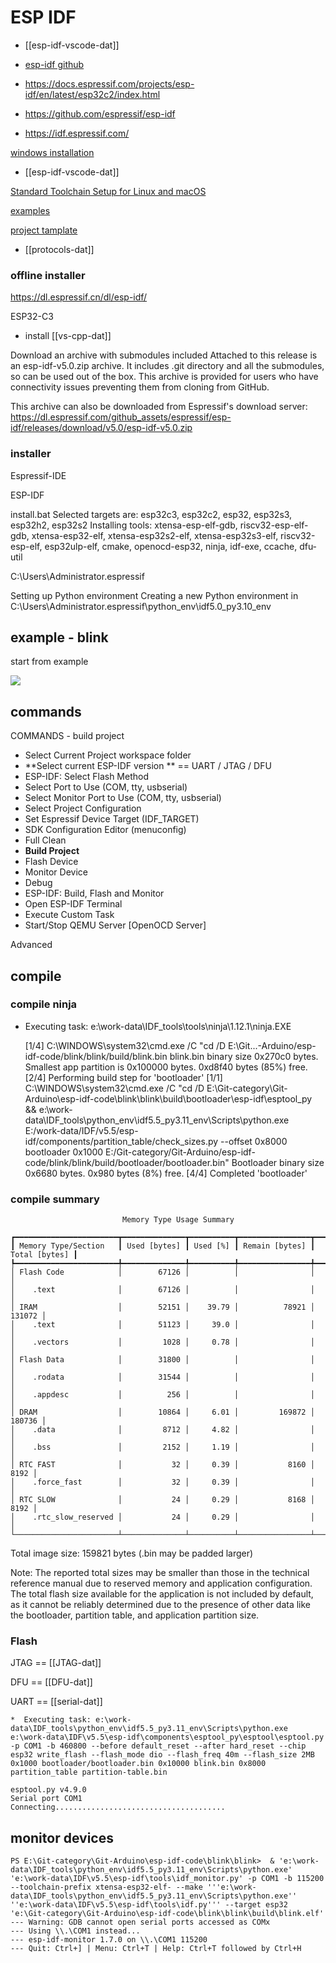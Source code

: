 

# ESP IDF

- [[esp-idf-vscode-dat]]

* [esp-idf github](https://github.com/espressif/esp-idf)

- https://docs.espressif.com/projects/esp-idf/en/latest/esp32c2/index.html

- https://github.com/espressif/esp-idf


- https://idf.espressif.com/

[windows installation](https://docs.espressif.com/projects/esp-idf/en/stable/esp32/get-started/windows-setup.html)


- [[esp-idf-vscode-dat]]

[Standard Toolchain Setup for Linux and macOS](https://docs.espressif.com/projects/esp-idf/en/latest/esp32c3/get-started/linux-macos-setup.html)

[examples ](https://github.com/espressif/esp-idf/tree/master/examples)


[project tamplate ](https://github.com/espressif/esp-idf-template)

- [[protocols-dat]]

### offline installer 
https://dl.espressif.cn/dl/esp-idf/


ESP32-C3


- install [[vs-cpp-dat]]


Download an archive with submodules included
Attached to this release is an esp-idf-v5.0.zip archive. It includes .git directory and all the submodules, so can be used out of the box. This archive is provided for users who have connectivity issues preventing them from cloning from GitHub.

This archive can also be downloaded from Espressif's download server:
https://dl.espressif.com/github_assets/espressif/esp-idf/releases/download/v5.0/esp-idf-v5.0.zip


### installer


Espressif-IDE

ESP-IDF

install.bat
Selected targets are: esp32c3, esp32c2, esp32, esp32s3, esp32h2, esp32s2
Installing tools: xtensa-esp-elf-gdb, riscv32-esp-elf-gdb, xtensa-esp32-elf, xtensa-esp32s2-elf, xtensa-esp32s3-elf, riscv32-esp-elf, esp32ulp-elf, cmake, openocd-esp32, ninja, idf-exe, ccache, dfu-util

C:\Users\Administrator\.espressif


Setting up Python environment
Creating a new Python environment in C:\Users\Administrator\.espressif\python_env\idf5.0_py3.10_env



## example - blink 

start from example 

![](2025-07-30-16-06-09.png)



## commands 

COMMANDS - build project 

- Select Current Project workspace folder
- **Select current ESP-IDF version ** == UART / JTAG / DFU 
- ESP-IDF: Select Flash Method
- Select Port to Use (COM, tty, usbserial)
- Select Monitor Port to Use (COM, tty, usbserial)
- Select Project Configuration
- Set Espressif Device Target (IDF_TARGET)
- SDK Configuration Editor (menuconfig) 
- Full Clean
- **Build Project**
- Flash Device
- Monitor Device
- Debug
- ESP-IDF: Build, Flash and Monitor
- Open ESP-IDF Terminal
- Execute Custom Task
- Start/Stop QEMU Server
[OpenOCD Server] 

Advanced


## compile 

### compile ninja 

 *  Executing task: e:\work-data\IDF_tools\tools\ninja\1.12.1\ninja.EXE  

    [1/4] C:\WINDOWS\system32\cmd.exe /C "cd /D E:\Git...-Arduino/esp-idf-code/blink/blink/build/blink.bin 
    blink.bin binary size 0x270c0 bytes. Smallest app partition is 0x100000 bytes. 0xd8f40 bytes (85%) free.
    [2/4] Performing build step for 'bootloader'
    [1/1] C:\WINDOWS\system32\cmd.exe /C "cd /D E:\Git-category\Git-Arduino\esp-idf-code\blink\blink\build\bootloader\esp-idf\esptool_py && e:\work-data\IDF_tools\python_env\idf5.5_py3.11_env\Scripts\python.exe E:/work-data/IDF/v5.5/esp-idf/components/partition_table/check_sizes.py --offset 0x8000 bootloader 0x1000 E:/Git-category/Git-Arduino/esp-idf-code/blink/blink/build/bootloader/bootloader.bin"
    Bootloader binary size 0x6680 bytes. 0x980 bytes (8%) free.
    [4/4] Completed 'bootloader'



### compile summary 

                             Memory Type Usage Summary

    ┏━━━━━━━━━━━━━━━━━━━━━━━┳━━━━━━━━━━━━━━┳━━━━━━━━━━┳━━━━━━━━━━━━━━━━┳━━━━━━━━━━━━━━━┓
    ┃ Memory Type/Section   ┃ Used [bytes] ┃ Used [%] ┃ Remain [bytes] ┃ Total [bytes] ┃
    ┡━━━━━━━━━━━━━━━━━━━━━━━╇━━━━━━━━━━━━━━╇━━━━━━━━━━╇━━━━━━━━━━━━━━━━╇━━━━━━━━━━━━━━━┩
    │ Flash Code            │        67126 │          │                │               │
    │    .text              │        67126 │          │                │               │
    │ IRAM                  │        52151 │    39.79 │          78921 │        131072 │
    │    .text              │        51123 │     39.0 │                │               │
    │    .vectors           │         1028 │     0.78 │                │               │
    │ Flash Data            │        31800 │          │                │               │
    │    .rodata            │        31544 │          │                │               │
    │    .appdesc           │          256 │          │                │               │
    │ DRAM                  │        10864 │     6.01 │         169872 │        180736 │
    │    .data              │         8712 │     4.82 │                │               │
    │    .bss               │         2152 │     1.19 │                │               │
    │ RTC FAST              │           32 │     0.39 │           8160 │          8192 │
    │    .force_fast        │           32 │     0.39 │                │               │
    │ RTC SLOW              │           24 │     0.29 │           8168 │          8192 │
    │    .rtc_slow_reserved │           24 │     0.29 │                │               │
    └───────────────────────┴──────────────┴──────────┴────────────────┴───────────────┘

Total image size: 159821 bytes (.bin may be padded larger)

Note: The reported total sizes may be smaller than those in the technical reference manual due to reserved memory and application configuration. The total flash size available for the application is not included by default, as it cannot be reliably determined due to the presence of other data like the bootloader, partition table, and application partition size.


### Flash 

JTAG == [[JTAG-dat]]    

DFU == [[DFU-dat]]

UART == [[serial-dat]]

    *  Executing task: e:\work-data\IDF_tools\python_env\idf5.5_py3.11_env\Scripts\python.exe e:\work-data\IDF\v5.5\esp-idf\components\esptool_py\esptool\esptool.py -p COM1 -b 460800 --before default_reset --after hard_reset --chip esp32 write_flash --flash_mode dio --flash_freq 40m --flash_size 2MB 0x1000 bootloader/bootloader.bin 0x10000 blink.bin 0x8000 partition_table partition-table.bin 

    esptool.py v4.9.0
    Serial port COM1
    Connecting......................................


## monitor devices 

    PS E:\Git-category\Git-Arduino\esp-idf-code\blink\blink>  & 'e:\work-data\IDF_tools\python_env\idf5.5_py3.11_env\Scripts\python.exe' 'e:\work-data\IDF\v5.5\esp-idf\tools\idf_monitor.py' -p COM1 -b 115200 --toolchain-prefix xtensa-esp32-elf- --make '''e:\work-data\IDF_tools\python_env\idf5.5_py3.11_env\Scripts\python.exe'' ''e:\work-data\IDF\v5.5\esp-idf\tools\idf.py''' --target esp32 'e:\Git-category\Git-Arduino\esp-idf-code\blink\blink\build\blink.elf'
    --- Warning: GDB cannot open serial ports accessed as COMx
    --- Using \\.\COM1 instead...
    --- esp-idf-monitor 1.7.0 on \\.\COM1 115200
    --- Quit: Ctrl+] | Menu: Ctrl+T | Help: Ctrl+T followed by Ctrl+H

